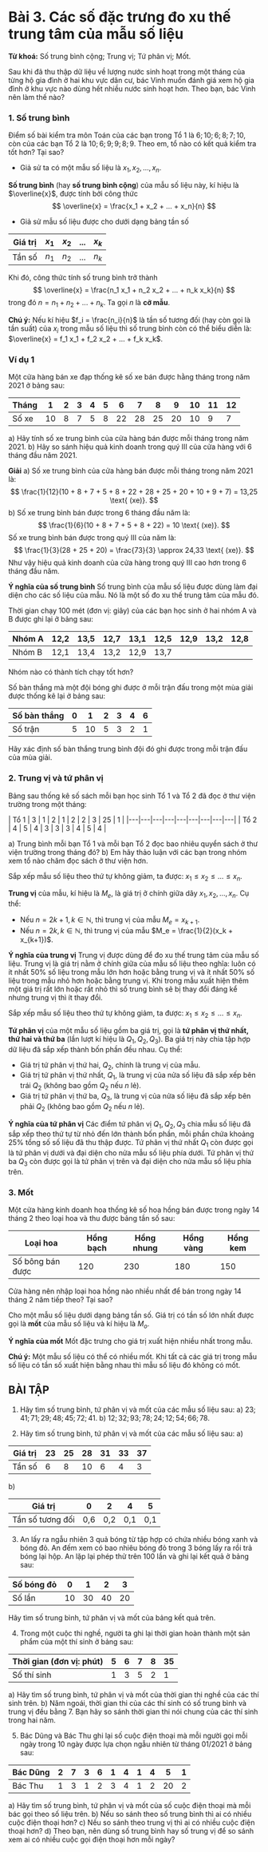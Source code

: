 # Bài 3. Các số đặc trưng đo xu thế trung tâm của mẫu số liệu

**Từ khoá:** Số trung bình cộng; Trung vị; Tứ phân vị; Mốt.

Sau khi đã thu thập dữ liệu về lượng nước sinh hoạt trong một tháng của từng hộ gia đình ở hai khu vực dân cư, bác Vinh muốn đánh giá xem hộ gia đình ở khu vực nào dùng hết nhiều nước sinh hoạt hơn.
Theo bạn, bác Vinh nên làm thế nào?

### 1. Số trung bình
Điểm số bài kiểm tra môn Toán của các bạn trong Tổ 1 là $6; 10; 6; 8; 7; 10$, còn của các bạn Tổ 2 là $10; 6; 9; 9; 8; 9$. Theo em, tổ nào có kết quả kiểm tra tốt hơn? Tại sao?

- Giả sử ta có một mẫu số liệu là $x_1, x_2, ..., x_n$.

**Số trung bình** (hay **số trung bình cộng**) của mẫu số liệu này, kí hiệu là $\overline{x}$, được tính bởi công thức
$$
\overline{x} = \frac{x_1 + x_2 + ... + x_n}{n}
$$

- Giả sử mẫu số liệu được cho dưới dạng bảng tần số

| Giá trị | $x_1$ | $x_2$ | ... | $x_k$ |
|---|---|---|---|---|
| Tần số | $n_1$ | $n_2$ | ... | $n_k$ |

Khi đó, công thức tính số trung bình trở thành
$$
\overline{x} = \frac{n_1 x_1 + n_2 x_2 + ... + n_k x_k}{n}
$$
trong đó $n = n_1 + n_2 + ... + n_k$. Ta gọi $n$ là **cỡ mẫu**.

**Chú ý:** Nếu kí hiệu $f_i = \frac{n_i}{n}$ là tần số tương đối (hay còn gọi là tần suất) của $x_i$ trong mẫu số liệu thì số trung bình còn có thể biểu diễn là: $\overline{x} = f_1 x_1 + f_2 x_2 + ... + f_k x_k$.

### Ví dụ 1
Một cửa hàng bán xe đạp thống kê số xe bán được hằng tháng trong năm 2021 ở bảng sau:

| Tháng | 1 | 2 | 3 | 4 | 5 | 6 | 7 | 8 | 9 | 10 | 11 | 12 |
|---|---|---|---|---|---|---|---|---|---|---|---|---|
| Số xe | 10 | 8 | 7 | 5 | 8 | 22 | 28 | 25 | 20 | 10 | 9 | 7 |

a) Hãy tính số xe trung bình của cửa hàng bán được mỗi tháng trong năm 2021.
b) Hãy so sánh hiệu quả kinh doanh trong quý III của cửa hàng với 6 tháng đầu năm 2021.

**Giải**
a) Số xe trung bình của cửa hàng bán được mỗi tháng trong năm 2021 là:
$$
\frac{1}{12}(10 + 8 + 7 + 5 + 8 + 22 + 28 + 25 + 20 + 10 + 9 + 7) = 13,25 \text{ (xe)}.
$$
b) Số xe trung bình bán được trong 6 tháng đầu năm là:
$$
\frac{1}{6}(10 + 8 + 7 + 5 + 8 + 22) = 10 \text{ (xe)}.
$$
Số xe trung bình bán được trong quý III của năm là:
$$
\frac{1}{3}(28 + 25 + 20) = \frac{73}{3} \approx 24,33 \text{ (xe)}.
$$
Như vậy hiệu quả kinh doanh của cửa hàng trong quý III cao hơn trong 6 tháng đầu năm.

**Ý nghĩa của số trung bình**
Số trung bình của mẫu số liệu được dùng làm đại diện cho các số liệu của mẫu. Nó là một số đo xu thế trung tâm của mẫu đó.

Thời gian chạy 100 mét (đơn vị: giây) của các bạn học sinh ở hai nhóm A và B được ghi lại ở bảng sau:

| Nhóm A | 12,2 | 13,5 | 12,7 | 13,1 | 12,5 | 12,9 | 13,2 | 12,8 |
|---|---|---|---|---|---|---|---|---|
| Nhóm B | 12,1 | 13,4 | 13,2 | 12,9 | 13,7 | | | |

Nhóm nào có thành tích chạy tốt hơn?

Số bàn thắng mà một đội bóng ghi được ở mỗi trận đấu trong một mùa giải được thống kê lại ở bảng sau:

| Số bàn thắng | 0 | 1 | 2 | 3 | 4 | 6 |
|---|---|---|---|---|---|---|
| Số trận | 5 | 10 | 5 | 3 | 2 | 1 |

Hãy xác định số bàn thắng trung bình đội đó ghi được trong mỗi trận đấu của mùa giải.

### 2. Trung vị và tứ phân vị
Bảng sau thống kê số sách mỗi bạn học sinh Tổ 1 và Tổ 2 đã đọc ở thư viện trường trong một tháng:

| Tổ 1 | 3 | 1 | 2 | 1 | 2 | 2 | 3 | 25 | 1 |
|---|---|---|---|---|---|---|---|---|
| Tổ 2 | 4 | 5 | 4 | 3 | 3 | 3 | 4 | 5 | 4 |

a) Trung bình mỗi bạn Tổ 1 và mỗi bạn Tổ 2 đọc bao nhiêu quyển sách ở thư viện trường trong tháng đó?
b) Em hãy thảo luận với các bạn trong nhóm xem tổ nào chăm đọc sách ở thư viện hơn.

Sắp xếp mẫu số liệu theo thứ tự không giảm, ta được:
$x_1 \leq x_2 \leq ... \leq x_n$.

**Trung vị** của mẫu, kí hiệu là $M_e$, là giá trị ở chính giữa dãy $x_1, x_2, ..., x_n$. Cụ thể:
- Nếu $n = 2k + 1, k \in \mathbb{N}$, thì trung vị của mẫu $M_e = x_{k+1}$.
- Nếu $n = 2k, k \in \mathbb{N}$, thì trung vị của mẫu $M_e = \frac{1}{2}(x_k + x_{k+1})$.

**Ý nghĩa của trung vị**
Trung vị được dùng để đo xu thế trung tâm của mẫu số liệu. Trung vị là giá trị nằm ở chính giữa của mẫu số liệu theo nghĩa: luôn có ít nhất 50% số liệu trong mẫu lớn hơn hoặc bằng trung vị và ít nhất 50% số liệu trong mẫu nhỏ hơn hoặc bằng trung vị. Khi trong mẫu xuất hiện thêm một giá trị rất lớn hoặc rất nhỏ thì số trung bình sẽ bị thay đổi đáng kể nhưng trung vị thì ít thay đổi.

Sắp xếp mẫu số liệu theo thứ tự không giảm, ta được:
$x_1 \leq x_2 \leq ... \leq x_n$.

**Tứ phân vị** của một mẫu số liệu gồm ba giá trị, gọi là **tứ phân vị thứ nhất, thứ hai và thứ ba** (lần lượt kí hiệu là $Q_1, Q_2, Q_3$). Ba giá trị này chia tập hợp dữ liệu đã sắp xếp thành bốn phần đều nhau. Cụ thể:
- Giá trị tứ phân vị thứ hai, $Q_2$, chính là trung vị của mẫu.
- Giá trị tứ phân vị thứ nhất, $Q_1$, là trung vị của nửa số liệu đã sắp xếp bên trái $Q_2$ (không bao gồm $Q_2$ nếu $n$ lẻ).
- Giá trị tứ phân vị thứ ba, $Q_3$, là trung vị của nửa số liệu đã sắp xếp bên phải $Q_2$ (không bao gồm $Q_2$ nếu $n$ lẻ).

**Ý nghĩa của tứ phân vị**
Các điểm tứ phân vị $Q_1, Q_2, Q_3$ chia mẫu số liệu đã sắp xếp theo thứ tự từ nhỏ đến lớn thành bốn phần, mỗi phần chứa khoảng 25% tổng số số liệu đã thu thập được.
Tứ phân vị thứ nhất $Q_1$ còn được gọi là tứ phân vị dưới và đại diện cho nửa mẫu số liệu phía dưới. Tứ phân vị thứ ba $Q_3$ còn được gọi là tứ phân vị trên và đại diện cho nửa mẫu số liệu phía trên.

### 3. Mốt
Một cửa hàng kinh doanh hoa thống kê số hoa hồng bán được trong ngày 14 tháng 2 theo loại hoa và thu được bảng tần số sau:

| Loại hoa | Hồng bạch | Hồng nhung | Hồng vàng | Hồng kem |
|---|---|---|---|---|
| Số bông bán được | 120 | 230 | 180 | 150 |

Cửa hàng nên nhập loại hoa hồng nào nhiều nhất để bán trong ngày 14 tháng 2 năm tiếp theo? Tại sao?

Cho một mẫu số liệu dưới dạng bảng tần số. Giá trị có tần số lớn nhất được gọi là **mốt** của mẫu số liệu và kí hiệu là $M_o$.

**Ý nghĩa của mốt**
Mốt đặc trưng cho giá trị xuất hiện nhiều nhất trong mẫu.

**Chú ý:** Một mẫu số liệu có thể có nhiều mốt. Khi tất cả các giá trị trong mẫu số liệu có tần số xuất hiện bằng nhau thì mẫu số liệu đó không có mốt.

## BÀI TẬP

1. Hãy tìm số trung bình, tứ phân vị và mốt của các mẫu số liệu sau:
a) $23; 41; 71; 29; 48; 45; 72; 41$.
b) $12; 32; 93; 78; 24; 12; 54; 66; 78$.

2. Hãy tìm số trung bình, tứ phân vị và mốt của các mẫu số liệu sau:
a)

| Giá trị | 23 | 25 | 28 | 31 | 33 | 37 |
|---|---|---|---|---|---|---|
| Tần số | 6 | 8 | 10 | 6 | 4 | 3 |

b)

| Giá trị | 0 | 2 | 4 | 5 |
|---|---|---|---|---|
| Tần số tương đối | 0,6 | 0,2 | 0,1 | 0,1 |

3. An lấy ra ngẫu nhiên 3 quả bóng từ tập hợp có chứa nhiều bóng xanh và bóng đỏ. An đếm xem có bao nhiêu bóng đỏ trong 3 bóng lấy ra rồi trả bóng lại hộp. An lặp lại phép thử trên 100 lần và ghi lại kết quả ở bảng sau:

| Số bóng đỏ | 0 | 1 | 2 | 3 |
|---|---|---|---|---|
| Số lần | 10 | 30 | 40 | 20 |

Hãy tìm số trung bình, tứ phân vị và mốt của bảng kết quả trên.

4. Trong một cuộc thi nghề, người ta ghi lại thời gian hoàn thành một sản phẩm của một thí sinh ở bảng sau:

| Thời gian (đơn vị: phút) | 5 | 6 | 7 | 8 | 35 |
|---|---|---|---|---|---|
| Số thí sinh | 1 | 3 | 5 | 2 | 1 |

a) Hãy tìm số trung bình, tứ phân vị và mốt của thời gian thi nghề của các thí sinh trên.
b) Năm ngoái, thời gian thi của các thí sinh có số trung bình và trung vị đều bằng 7. Bạn hãy so sánh thời gian thi nói chung của các thí sinh trong hai năm.

5. Bác Dũng và Bác Thu ghi lại số cuộc điện thoại mà mỗi người gọi mỗi ngày trong 10 ngày được lựa chọn ngẫu nhiên từ tháng 01/2021 ở bảng sau:

| Bác Dũng | 2 | 7 | 3 | 6 | 1 | 4 | 1 | 4 | 5 | 1 |
|---|---|---|---|---|---|---|---|---|---|---|
| Bác Thu | 1 | 3 | 1 | 2 | 3 | 4 | 1 | 2 | 20 | 2 |

a) Hãy tìm số trung bình, tứ phân vị và mốt của số cuộc điện thoại mà mỗi bác gọi theo số liệu trên.
b) Nếu so sánh theo số trung bình thì ai có nhiều cuộc điện thoại hơn?
c) Nếu so sánh theo trung vị thì ai có nhiều cuộc điện thoại hơn?
d) Theo bạn, nên dùng số trung bình hay số trung vị để so sánh xem ai có nhiều cuộc gọi điện thoại hơn mỗi ngày?

